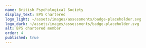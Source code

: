 ```yaml
---
name: British Psychological Society
display_text: BPS Chartered
logo_light: ~/assets/images/assessments/badge-placeholder.svg
logo_dark: ~/assets/images/assessments/badge-placeholder.svg
alt: BPS chartered member
order: 4
published: true
---
```

